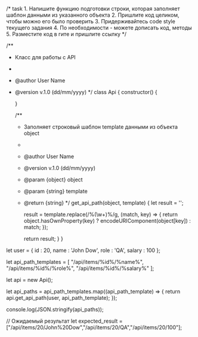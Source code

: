 /*
    task
    1. Напишите функцию подготовки строки, которая заполняет шаблон данными из указанного объекта
    2. Пришлите код целиком, чтобы можно его было проверить
    3. Придерживайтесь code style текущего задания
    4. По необходимости - можете дописать код, методы
    5. Разместите код в гите и пришлите ссылку
*/

/**
 * Класс для работы с API
 *
 * @author		User Name 
 * @version		v.1.0 (dd/mm/yyyy)
 */
class Api
{
	constructor() 
	{

	}


	/**
	 * Заполняет строковый шаблон template данными из объекта object
	 *
	 * @author		User Name 
	 * @version		v.1.0 (dd/mm/yyyy)
	 * @param		{object} object
	 * @param		{string} template
	 * @return		{string}
	 */
	get_api_path(object, template)
	{
		let result = '';

		result = template.replace(/%(\w+)%/g, (match, key) => {
			return object.hasOwnProperty(key) ? encodeURIComponent(object[key]) : match;
		});

		return result;
	}
}


let user =
{
	id		: 20,
	name	: 'John Dow',
	role	: 'QA',
	salary	: 100
};

let api_path_templates =
[
	"/api/items/%id%/%name%",
	"/api/items/%id%/%role%",
	"/api/items/%id%/%salary%"
];

let api = new Api();

let api_paths = api_path_templates.map((api_path_template) =>
{
	return api.get_api_path(user, api_path_template);
});

console.log(JSON.stringify(api_paths));

// Ожидаемый результат
let expected_result = ["/api/items/20/John%20Dow","/api/items/20/QA","/api/items/20/100"];
